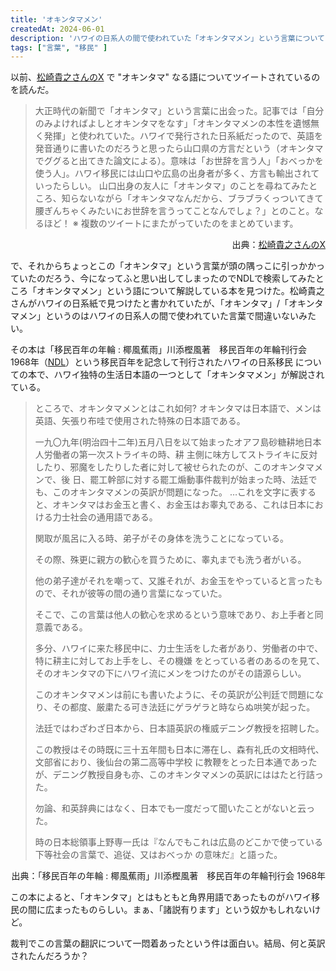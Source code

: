 ```yaml
---
title: 'オキンタマメン'
createdAt: 2024-06-01
description: 'ハワイの日系人の間で使われていた「オキンタマメン」という言葉について'
tags: ["言葉", "移民" ]
---
```


以前、[松崎貴之さんのX](https://twitter.com/gelcyz) で "オキンタマ" なる語についてツイートされているのを読んだ。

> 大正時代の新聞で「オキンタマ」という言葉に出会った。記事では「自分のみよければよしとオキンタマをなす」「オキンタマメンの本性を遺憾無く発揮」と使われていた。ハワイで発行された日系紙だったので、英語を発音通りに書いたのだろうと思ったら山口県の方言だという（オキンタマでググると出てきた論文による）。意味は「お世辞を言う人」「おべっかを使う人」。ハワイ移民には山口や広島の出身者が多く、方言も輸出されていったらしい。
> 山口出身の友人に「オキンタマ」のことを尋ねてみたところ、知らないながら「オキンタマなんだから、ブラブラくっついてきて腰ぎんちゃくみたいにお世辞を言うってことなんでしょ？」とのこと。なるほど！
> ※ 複数のツイートにまたがっていたのをまとめています。
<p style="text-align:right;">出典：<a href="https://twitter.com/gelcyz/status/92537191523287040">松崎貴之さんのX</a></p>

で、それからちょっとこの「オキンタマ」という言葉が頭の隅っこに引っかかっていたのだろう、今になってふと思い出してしまったのでNDLで検索してみたところ「オキンタマメン」という語について解説している本を見つけた。松崎貴之さんがハワイの日系紙で見つけたと書かれていたが、「オキンタマ」/「オキンタマメン」というのはハワイの日系人の間で使われていた言葉で間違いないみたい。

その本は「移民百年の年輪 : 椰風蕉雨」川添樫風著　移民百年の年輪刊行会 1968年（[NDL](https://dl.ndl.go.jp/pid/11934932)）という移民百年を記念して刊行されたハワイの日系移民
についての本で、ハワイ独特の生活日本語の一つとして「オキンタマメン」が解説されている。

> ところで、オキンタマメンとはこれ如何? オキンタマは日本語で、メンは英語、矢張り布哇で使用された特殊の日本語である。
> 
> 一九〇九年(明治四十二年)五月八日を以て始まったオアフ島砂糖耕地日本人労働者の第一次ストライキの時、耕
> 主側に味方してストライキに反対したり、邪魔をしたりした者に対して被せられたのが、このオキンタマメンで、後
> 日、罷工幹部に対する罷工煽動事件裁判が始まった時、法廷でも、このオキンタマメンの英訳が問題になった。
> …これを文字に表すると、オキンタマはお金玉と書く、お金玉はお睾丸である、これは日本における力士社会の通用語である。
> 
> 関取が風呂に入る時、弟子がその身体を洗うことになっている。
> 
> その際、殊更に親方の歓心を買うために、睾丸までも洗う者がいる。
> 
> 他の弟子達がそれを嘲って、又誰それが、お金玉をやっていると言ったもので、それが彼等の間の通り言葉になっていた。
> 
> そこで、この言葉は他人の歓心を求めるという意味であり、お上手者と同意義である。
> 
> 多分、ハワイに来た移民中に、力士生活をした者があり、労働者の中で、特に耕主に対してお上手をし、その機嫌
> をとっている者のあるのを見て、そのオキンタマの下にハワイ流にメンをつけたのがその語源らしい。
> 
> このオキンタマメンは前にも書いたように、その英訳が公判廷で問題になり、その都度、厳粛たる可き法廷にゲラゲラと時ならぬ哄笑が起った。
> 
> 法廷ではわざわざ日本から、日本語英訳の権威デニング教授を招聘した。
> 
> この教授はその時既に三十五年間も日本に滞在し、森有礼氏の文相時代、文部省におり、後仙台の第二高等中学校
> に教鞭をとった日本通であったが、デニング教授自身も亦、このオキンタマメンの英訳にははたと行詰った。
> 
> 勿論、和英辞典にはなく、日本でも一度だって聞いたことがないと云った。
> 
> 時の日本総領事上野専一氏は『なんでもこれは広島のどこかで使っている下等社会の言葉で、追従、又はおべっか
> の意味だ』と語った。
<p style="text-align:right;">出典：「移民百年の年輪 : 椰風蕉雨」川添樫風著　移民百年の年輪刊行会 1968年</p>

この本によると、「オキンタマ」とはもともと角界用語であったものがハワイ移民の間に広まったものらしい。まぁ、「諸説有ります」という奴かもしれないけど。

裁判でこの言葉の翻訳について一悶着あったという件は面白い。結局、何と英訳されたんだろうか？
